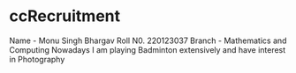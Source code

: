 
# ccRecruitment
Name - Monu Singh Bhargav
Roll N0. 220123037
Branch - Mathematics and Computing
Nowadays I am playing Badminton extensively and have interest in Photography 


